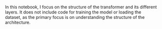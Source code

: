 In this notebook, I focus on the structure of the transformer and its different layers. It does not include code for training the model or loading the dataset, 
as the primary focus is on understanding the structure of the architecture.

